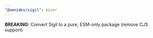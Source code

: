 ```yaml
---
"@omnidev/sigil": minor
---
```


**BREAKING:** Convert Sigil to a pure, ESM-only package (remove CJS support)
